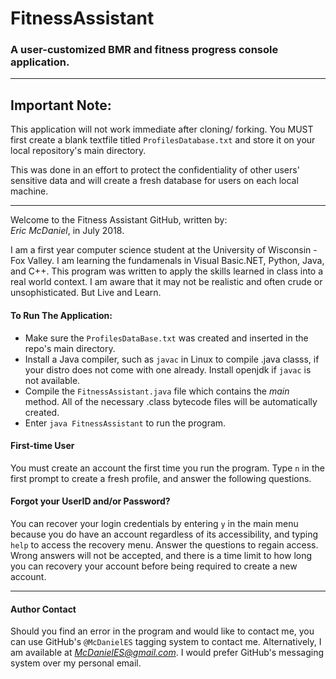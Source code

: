 # FitnessAssistant
### A user-customized BMR and fitness progress console application.
---
## Important Note:
This application will not work immediate after cloning/ forking.
You MUST first create a blank textfile titled `ProfilesDatabase.txt` and
store it on your local repository's main directory.

This was done in an effort to protect the confidentiality of other users'
sensitive data and will create a fresh database for users on each local machine.

---

Welcome to the Fitness Assistant GitHub, written by: <br>
<i>Eric McDaniel</i>, in July 2018.

I am a first year computer science student at the University of Wisconsin - Fox Valley. I am learning the fundamenals in Visual Basic.NET, Python, Java, and C++. This program was written to apply the skills learned in class into a real world context. I am aware that it may not be realistic and often crude or unsophisticated. But Live and Learn.

#### To Run The Application:
+ Make sure the `ProfilesDataBase.txt` was created and inserted in the repo's main directory.
+ Install a Java compiler, such as `javac` in Linux to compile .java classs, if your distro does not come with one already. Install openjdk if `javac` is not available.
+ Compile the `FitnessAssistant.java` file which contains the <i>main</i> method. All of the necessary .class bytecode files will be automatically created.
+ Enter `java FitnessAssistant` to run the program.

#### First-time User
You must create an account the first time you run the program. Type `n` in the first prompt to create a fresh profile, and answer the following questions.

#### Forgot your UserID and/or Password?
You can recover your login credentials by entering `y` in the main menu because you do have an account regardless of its accessibility, and typing `help` to access the recovery menu. Answer the questions to regain access. Wrong answers will not be accepted, and there is a time limit to how long you can recovery your account before being required to create a new account.

---

#### Author Contact
Should you find an error in the program and would like to contact me, you can use GitHub's `@McDanielES` tagging system to contact me. Alternatively, I am available at <i>McDanielES@gmail.com</i>. I would prefer GitHub's messaging system over my personal email.
